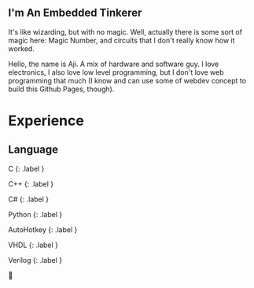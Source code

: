 ## I'm An Embedded Tinkerer

It's like wizarding, but with no magic. Well, actually there is some sort of magic 
here: Magic Number, and circuits that I don't really know how it worked.

Hello, the name is Aji. A mix of hardware and software guy. I love electronics, I also
love low level programming, but I don't love web programming that much (I know and can use some of webdev concept to build this Github Pages, though).

# Experience

## Language
C
{: .label }

C++
{: .label }

C#
{: .label }

Python
{: .label }

AutoHotkey
{: .label }

VHDL
{: .label }

Verilog
{: .label }

🚀